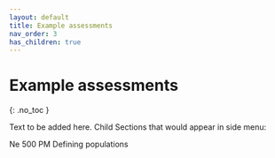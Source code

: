 ```yaml
---
layout: default
title: Example assessments
nav_order: 3
has_children: true
---
```


# Example assessments
{: .no_toc }

Text to be added here. Child Sections that would appear in side menu:

Ne 500
PM 
Defining populations




